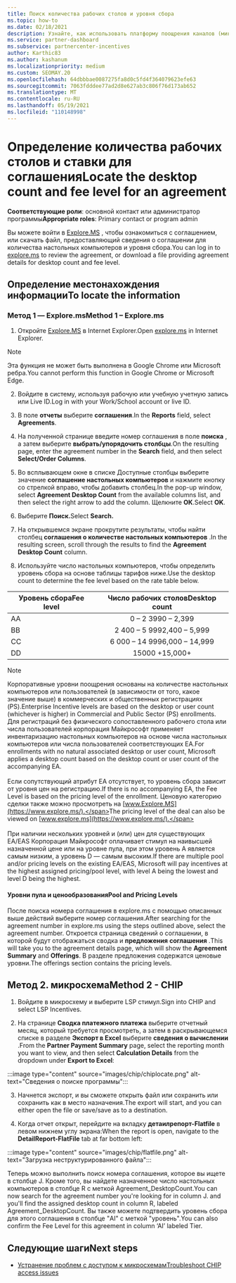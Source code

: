 ```yaml
---
title: Поиск количества рабочих столов и уровня сбора
ms.topic: how-to
ms.date: 02/18/2021
description: Узнайте, как использовать платформу поощрения каналов (микросхемы) для поиска количества настольных компьютеров и сведений об уровне сбора для соглашения.
ms.service: partner-dashboard
ms.subservice: partnercenter-incentives
author: Karthic83
ms.author: kashanum
ms.localizationpriority: medium
ms.custom: SEOMAY.20
ms.openlocfilehash: 64dbbbae0087275fa8d0c5fd4f364079623efe63
ms.sourcegitcommit: 7063fdddee77ad2d8e627ab3c806f76d173ab652
ms.translationtype: MT
ms.contentlocale: ru-RU
ms.lasthandoff: 05/19/2021
ms.locfileid: "110148998"
---
```

# <a name="locate-the-desktop-count-and-fee-level-for-an-agreement"></a><span data-ttu-id="ac489-103">Определение количества рабочих столов и ставки для соглашения</span><span class="sxs-lookup"><span data-stu-id="ac489-103">Locate the desktop count and fee level for an agreement</span></span>

<span data-ttu-id="ac489-104">**Соответствующие роли**: основной контакт или администратор программы</span><span class="sxs-lookup"><span data-stu-id="ac489-104">**Appropriate roles**: Primary contact or program admin</span></span>

<span data-ttu-id="ac489-105">Вы можете войти в [Explore.MS](https://www.explore.ms/) , чтобы ознакомиться с соглашением, или скачать файл, предоставляющий сведения о соглашении для количества настольных компьютеров и уровня сбора.</span><span class="sxs-lookup"><span data-stu-id="ac489-105">You can log in to [explore.ms](https://www.explore.ms/) to review the agreement, or download a file providing agreement details for desktop count and fee level.</span></span>

## <a name="to-locate-the-information"></a><span data-ttu-id="ac489-106">Определение местонахождения информации</span><span class="sxs-lookup"><span data-stu-id="ac489-106">To locate the information</span></span>

### <a name="method-1--explorems"></a><span data-ttu-id="ac489-107">Метод 1 — Explore.ms</span><span class="sxs-lookup"><span data-stu-id="ac489-107">Method 1 – Explore.ms</span></span>

1. <span data-ttu-id="ac489-108">Откройте [Explore.MS](https://www.explore.ms/) в Internet Explorer.</span><span class="sxs-lookup"><span data-stu-id="ac489-108">Open [explore.ms](https://www.explore.ms/) in Internet Explorer.</span></span> 

>[!Note]
><span data-ttu-id="ac489-109">Эта функция не может быть выполнена в Google Chrome или Microsoft ребра.</span><span class="sxs-lookup"><span data-stu-id="ac489-109">You cannot perform this function in Google Chrome or Microsoft Edge.</span></span>

2. <span data-ttu-id="ac489-110">Войдите в систему, используя рабочую или учебную учетную запись или Live ID.</span><span class="sxs-lookup"><span data-stu-id="ac489-110">Log in with your Work/School account or live ID.</span></span>  

3. <span data-ttu-id="ac489-111">В поле **отчеты** выберите **соглашения**.</span><span class="sxs-lookup"><span data-stu-id="ac489-111">In the **Reports** field, select **Agreements**.</span></span>

4. <span data-ttu-id="ac489-112">На полученной странице введите номер соглашения в поле **поиска** , а затем выберите **выбрать/упорядочить столбцы**.</span><span class="sxs-lookup"><span data-stu-id="ac489-112">On the resulting page, enter the agreement number in the **Search** field, and then select **Select/Order Columns**.</span></span>

5. <span data-ttu-id="ac489-113">Во всплывающем окне в списке Доступные столбцы выберите значение **соглашение настольных компьютеров** и нажмите кнопку со стрелкой вправо, чтобы добавить столбец.</span><span class="sxs-lookup"><span data-stu-id="ac489-113">In the pop-up window, select **Agreement Desktop Count** from the available columns list, and then select the right arrow to add the column.</span></span> <span data-ttu-id="ac489-114">Щелкните **ОК**.</span><span class="sxs-lookup"><span data-stu-id="ac489-114">Select **OK**.</span></span>

6. <span data-ttu-id="ac489-115">Выберите **Поиск.**</span><span class="sxs-lookup"><span data-stu-id="ac489-115">Select **Search.**</span></span>

7. <span data-ttu-id="ac489-116">На открывшемся экране прокрутите результаты, чтобы найти столбец **соглашения о количестве настольных компьютеров** .</span><span class="sxs-lookup"><span data-stu-id="ac489-116">In the resulting screen, scroll through the results to find the **Agreement Desktop Count** column.</span></span> 

8. <span data-ttu-id="ac489-117">Используйте число настольных компьютеров, чтобы определить уровень сбора на основе таблицы тарифов ниже.</span><span class="sxs-lookup"><span data-stu-id="ac489-117">Use the desktop count to determine the fee level based on the rate table below.</span></span>  

| <span data-ttu-id="ac489-118">Уровень сбора</span><span class="sxs-lookup"><span data-stu-id="ac489-118">Fee level</span></span> | <span data-ttu-id="ac489-119">Число рабочих столов</span><span class="sxs-lookup"><span data-stu-id="ac489-119">Desktop count</span></span> |
| ------ | :-----------: |
|  <span data-ttu-id="ac489-120">A</span><span class="sxs-lookup"><span data-stu-id="ac489-120">A</span></span> | <span data-ttu-id="ac489-121">0 – 2 399</span><span class="sxs-lookup"><span data-stu-id="ac489-121">0 – 2,399</span></span>    |
|  <span data-ttu-id="ac489-122">B</span><span class="sxs-lookup"><span data-stu-id="ac489-122">B</span></span> | <span data-ttu-id="ac489-123">2 400 – 5 999</span><span class="sxs-lookup"><span data-stu-id="ac489-123">2,400 – 5,999</span></span>    |
|  <span data-ttu-id="ac489-124">C</span><span class="sxs-lookup"><span data-stu-id="ac489-124">C</span></span> | <span data-ttu-id="ac489-125">6 000 – 14 999</span><span class="sxs-lookup"><span data-stu-id="ac489-125">6,000 – 14,999</span></span>    |
|  <span data-ttu-id="ac489-126">D</span><span class="sxs-lookup"><span data-stu-id="ac489-126">D</span></span> | <span data-ttu-id="ac489-127">15000 +</span><span class="sxs-lookup"><span data-stu-id="ac489-127">15,000+</span></span>   |

>[!NOTE]
><span data-ttu-id="ac489-128">Корпоративные уровни поощрения основаны на количестве настольных компьютеров или пользователей (в зависимости от того, какое значение выше) в коммерческих и общественных регистрациях (PS).</span><span class="sxs-lookup"><span data-stu-id="ac489-128">Enterprise Incentive levels are based on the desktop or user count (whichever is higher) in Commercial and Public Sector (PS) enrollments.</span></span> <span data-ttu-id="ac489-129">Для регистраций без физического сопоставленного рабочего стола или числа пользователей корпорация Майкрософт применяет инвентаризацию настольных компьютеров на основе числа настольных компьютеров или числа пользователей соответствующих EA.</span><span class="sxs-lookup"><span data-stu-id="ac489-129">For enrollments with no natural associated desktop or user count, Microsoft applies a desktop count based on the desktop count or user count of the accompanying EA.</span></span> <br><br><span data-ttu-id="ac489-130">Если сопутствующий атрибут EA отсутствует, то уровень сбора зависит от уровня цен на регистрацию.</span><span class="sxs-lookup"><span data-stu-id="ac489-130">If there is no accompanying EA, the Fee Level is based on the pricing level of the enrollment.</span></span> <span data-ttu-id="ac489-131">Ценовую категорию сделки также можно просмотреть на [www.Explore.MS](https://www.explore.ms/).</span><span class="sxs-lookup"><span data-stu-id="ac489-131">The pricing level of the deal can also be viewed on [www.explore.ms](https://www.explore.ms/).</span></span> <br><br><span data-ttu-id="ac489-132">При наличии нескольких уровней и (или) цен для существующих EA/EAS Корпорация Майкрософт оплачивает стимул на наивысшей назначенной цене или на уровне пула, при этом уровень A является самым низким, а уровень D — самым высоким.</span><span class="sxs-lookup"><span data-stu-id="ac489-132">If there are multiple pool and/or pricing levels on the existing EA/EAS,  Microsoft will pay incentives at the highest assigned pricing/pool level, with level A being the lowest and level D being the highest.</span></span>

#### <a name="pool-and-pricing-levels"></a><span data-ttu-id="ac489-133">Уровни пула и ценообразования</span><span class="sxs-lookup"><span data-stu-id="ac489-133">Pool and Pricing Levels</span></span>

<span data-ttu-id="ac489-134">После поиска номера соглашения в explore.ms с помощью описанных выше действий выберите номер соглашения.</span><span class="sxs-lookup"><span data-stu-id="ac489-134">After searching for the agreement number in explore.ms using the steps outlined above, select the agreement number.</span></span> <span data-ttu-id="ac489-135">Откроется страница сведений о соглашении, в которой будут отображаться сводка и **предложения** **соглашения** .</span><span class="sxs-lookup"><span data-stu-id="ac489-135">This will take you to the agreement details page, which will show the **Agreement Summary** and **Offerings**.</span></span> <span data-ttu-id="ac489-136">В разделе предложения содержатся ценовые уровни.</span><span class="sxs-lookup"><span data-stu-id="ac489-136">The offerings section contains the pricing levels.</span></span>

## <a name="method-2---chip"></a><span data-ttu-id="ac489-137">Метод 2. микросхема</span><span class="sxs-lookup"><span data-stu-id="ac489-137">Method 2 - CHIP</span></span>

1. <span data-ttu-id="ac489-138">Войдите в микросхему и выберите LSP стимул.</span><span class="sxs-lookup"><span data-stu-id="ac489-138">Sign into CHIP and select LSP Incentives.</span></span>

2. <span data-ttu-id="ac489-139">На странице **Сводка платежного платежа** выберите отчетный месяц, который требуется просмотреть, а затем в раскрывающемся списке в разделе **Экспорт в Excel** выберите **сведения о вычислении** .</span><span class="sxs-lookup"><span data-stu-id="ac489-139">From the **Partner Payment Summary** page, select the reporting month you want to view, and then select **Calculation Details** from the dropdown under **Export to Excel**:</span></span>

:::image type="content" source="images/chip/chiplocate.png" alt-text="Сведения о поиске программы":::

3. <span data-ttu-id="ac489-141">Начнется экспорт, и вы сможете открыть файл или сохранить или сохранить как в место назначения.</span><span class="sxs-lookup"><span data-stu-id="ac489-141">The export will start, and you can either open the file or save/save as to a destination.</span></span>

4. <span data-ttu-id="ac489-142">Когда отчет открыт, перейдите на вкладку **детаилрепорт-Flatfile** в левом нижнем углу экрана:</span><span class="sxs-lookup"><span data-stu-id="ac489-142">When the report is open, navigate to the **DetailReport-FlatFile** tab at far bottom left:</span></span>

:::image type="content" source="images/chip/flatfile.png" alt-text="Загрузка неструктурированного файла":::

<span data-ttu-id="ac489-144">Теперь можно выполнить поиск номера соглашения, которое вы ищете в столбце J. Кроме того, вы найдете назначенное число настольных компьютеров в столбце R с меткой Agreement_DesktopCount.</span><span class="sxs-lookup"><span data-stu-id="ac489-144">You can now search for the agreement number you're looking for in column J. and you'll find the assigned desktop count in column R, labeled Agreement_DesktopCount.</span></span> <span data-ttu-id="ac489-145">Вы также можете подтвердить уровень сбора для этого соглашения в столбце "AI" с меткой "уровень".</span><span class="sxs-lookup"><span data-stu-id="ac489-145">You can also confirm the Fee Level for this agreement in column ‘AI’ labeled Tier.</span></span>

## <a name="next-steps"></a><span data-ttu-id="ac489-146">Следующие шаги</span><span class="sxs-lookup"><span data-stu-id="ac489-146">Next steps</span></span>

- [<span data-ttu-id="ac489-147">Устранение проблем с доступом к микросхемам</span><span class="sxs-lookup"><span data-stu-id="ac489-147">Troubleshoot CHIP access issues</span></span>](chip-access-trouble.md)
